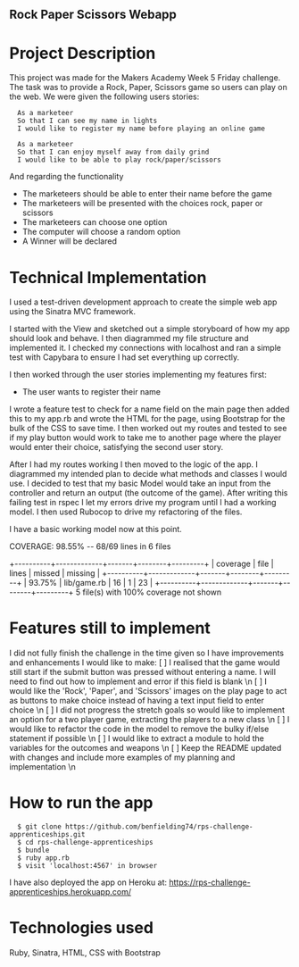 ## Rock Paper Scissors Webapp

# Project Description

This project was made for the Makers Academy Week 5 Friday challenge. The task was to provide a Rock, Paper, Scissors game so users can play on the web. We were given the following users stories:
```
  As a marketeer
  So that I can see my name in lights
  I would like to register my name before playing an online game

  As a marketeer
  So that I can enjoy myself away from daily grind
  I would like to be able to play rock/paper/scissors
  ```

And regarding the functionality
* The marketeers should be able to enter their name before the game
* The marketeers will be presented with the choices rock, paper or scissors
* The marketeers can choose one option
* The computer will choose a random option
* A Winner will be declared

# Technical Implementation

I used a test-driven development approach to create the simple web app using the Sinatra MVC framework.

I started with the View and sketched out a simple storyboard of how my app should look and behave. I then diagrammed my file structure and implemented it. I checked my connections with localhost and ran a simple test with Capybara to ensure I had set everything up correctly.

I then worked through the user stories implementing my features first:
* The user wants to register their name 

I wrote a feature test to check for a name field on the main page then added this to my app.rb and wrote the HTML for the page, using Bootstrap for the bulk of the CSS to save time. I then worked out my routes and tested to see if my play button would work to take me to another page where the player would enter their choice, satisfying the second user story.

After I had my routes working I then moved to the logic of the app. I diagrammed my intended plan to decide what methods and classes I would use. I decided to test that my basic Model would take an input from the controller and return an output (the outcome of the game). After writing this failing test in rspec I let my errors drive my program until I had a working model. I then used Rubocop to drive my refactoring of the files.

I have a basic working model now at this point.

COVERAGE:  98.55% -- 68/69 lines in 6 files

+----------+-------------+-------+--------+---------+
| coverage | file        | lines | missed | missing |
+----------+-------------+-------+--------+---------+
|  93.75%  | lib/game.rb | 16    | 1      | 23      |
+----------+-------------+-------+--------+---------+
5 file(s) with 100% coverage not shown


# Features still to implement

I did not fully finish the challenge in the time given so I have improvements and enhancements I would like to make:
[ ] I realised that the game would still start if the submit button was pressed without entering a name. I will need to find out how to implement and error if this field is blank
\n
[ ] I would like the 'Rock', 'Paper', and 'Scissors' images on the play page to act as buttons to make choice instead of having a text input field to enter choice
\n
[ ] I did not progress the stretch goals so would like to implement an option for a two player game, extracting the players to a new class
\n
[ ] I would like to refactor the code in the model to remove the bulky if/else statement if possible
\n
[ ] I would like to extract a module to hold the variables for the outcomes and weapons
\n
[ ] Keep the README updated with changes and include more examples of my planning and implementation
\n

# How to run the app

```
  $ git clone https://github.com/benfielding74/rps-challenge-apprenticeships.git
  $ cd rps-challenge-apprenticeships
  $ bundle
  $ ruby app.rb
  $ visit 'localhost:4567' in browser
  ```
I have also deployed the app on Heroku at:
https://rps-challenge-apprenticeships.herokuapp.com/

# Technologies used

Ruby, Sinatra, HTML, CSS with Bootstrap





